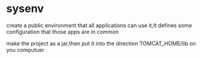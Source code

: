# sysenv
create a public environment that all applications can use it,It defines some configuration that those apps are in common

make the project as a jar,then put it into the direction TOMCAT_HOME/lib on you computuer


